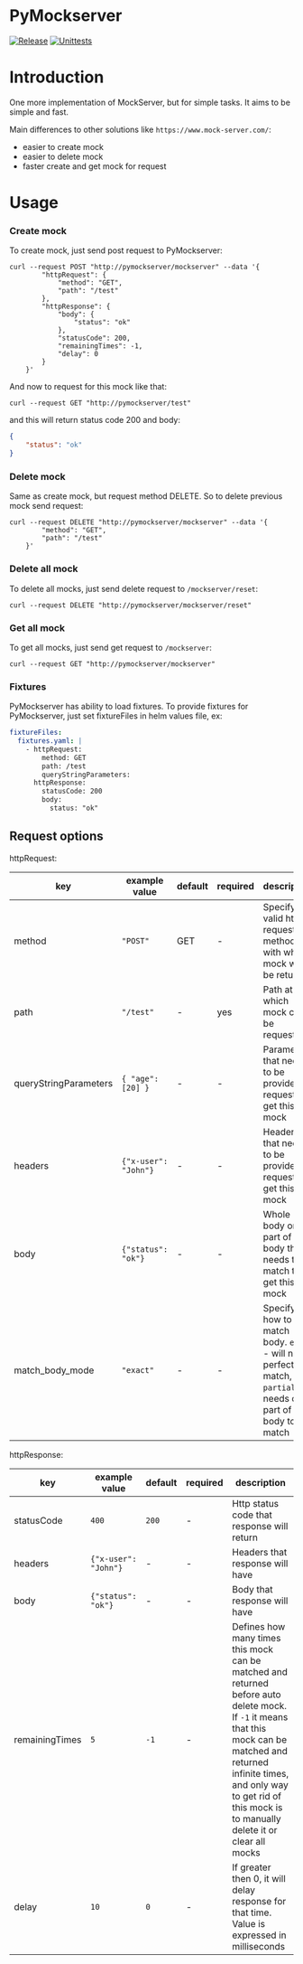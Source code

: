 # PyMockserver

[![Release](https://github.com/kudlatyamroth/pymockserver/actions/workflows/release.yml/badge.svg)](https://github.com/kudlatyamroth/pymockserver/actions/workflows/release.yml)
[![Unittests](https://github.com/kudlatyamroth/pymockserver/actions/workflows/test.yaml/badge.svg)](https://github.com/kudlatyamroth/pymockserver/actions/workflows/test.yaml)

# Introduction

One more implementation of MockServer, but for simple tasks.
It aims to be simple and fast.

Main differences to other solutions like `https://www.mock-server.com/`:
- easier to create mock
- easier to delete mock
- faster create and get mock for request

# Usage

### Create mock

To create mock, just send post request to PyMockserver:

```shell
curl --request POST "http://pymockserver/mockserver" --data '{
        "httpRequest": {
            "method": "GET",
            "path": "/test"
        },
        "httpResponse": {
            "body": {
                "status": "ok"
            },
            "statusCode": 200,
            "remainingTimes": -1,
            "delay": 0
        }
    }'
```

And now to request for this mock like that:
```shell
curl --request GET "http://pymockserver/test"
```
and this will return status code 200 and body:
```json
{
    "status": "ok"
}
```

### Delete mock

Same as create mock, but request method DELETE. So to delete previous mock send request:
```shell
curl --request DELETE "http://pymockserver/mockserver" --data '{
        "method": "GET",
        "path": "/test"
    }'
```

### Delete all mock

To delete all mocks, just send delete request to `/mockserver/reset`:
```shell
curl --request DELETE "http://pymockserver/mockserver/reset"
```


### Get all mock

To get all mocks, just send get request to `/mockserver`:
```shell
curl --request GET "http://pymockserver/mockserver"
```

### Fixtures

PyMockserver has ability to load fixtures.
To provide fixtures for PyMockserver, just set fixtureFiles in helm values file, ex:
```yaml
fixtureFiles:
  fixtures.yaml: |
    - httpRequest:
        method: GET
        path: /test
        queryStringParameters:
      httpResponse:
        statusCode: 200
        body:
          status: "ok"
```

## Request options

httpRequest:

| key    | example value | default | required | description                                                          |
|--------|---------------|---------|----------|----------------------------------------------------------------------|
| method | `"POST"`        | GET | - | Specify valid http request method, with which mock will be returned |
| path   | `"/test"`       | - | yes | Path at which mock can be requested |
| queryStringParameters | `{ "age": [20] }` | - | - | Parameters that needs to be provided in request to get this mock |
| headers | `{"x-user": "John"}` | - | - | Headers that needs to be provided in request to get this mock |
| body | `{"status": "ok"}` | - | - | Whole body or part of the body that needs to match to get this mock |
| match_body_mode | `"exact"` | - | - | Specify how to match body. `exact` - will need perfect match, `partially` - needs only part of body to match |


httpResponse:

| key        | example value | default | required | description                                                          |
|------------|---------------|---------|----------|----------------------------------------------------------------------|
| statusCode | `400` | `200` | - | Http status code that response will return |
| headers    | `{"x-user": "John"}` | - | - | Headers that response will have |
| body | `{"status": "ok"}` | - | - | Body that response will have |
| remainingTimes | `5` | `-1` | - | Defines how many times this mock can be matched and returned before auto delete mock. If `-1` it means that this mock can be matched and returned infinite times, and only way to get rid of this mock is to manually delete it or clear all mocks |
| delay | `10` | `0` | - | If greater then 0, it will delay response for that time. Value is expressed in milliseconds |

